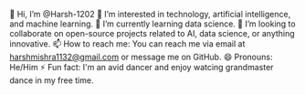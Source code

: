 
👋 Hi, I’m @Harsh-1202
👀 I’m interested in technology, artificial intelligence, and machine learning.
🌱 I’m currently learning data science.
💞️ I’m looking to collaborate on open-source projects related to AI, data science, or anything innovative.
📫 How to reach me: You can reach me via email at harshmishra1132@gmail.com or message me on GitHub.
😄 Pronouns: He/Him
⚡ Fun fact: I'm an avid dancer and enjoy watcing grandmaster dance in my free time.

<!---
Harsh-1202/Harsh-1202 is a ✨ special ✨ repository because its `README.md` (this file) appears on your GitHub profile.
You can click the Preview link to take a look at your changes.
--->
